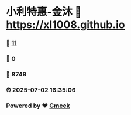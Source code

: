 # 小利特惠-金沐 :link: https://xl1008.github.io 
### :page_facing_up: [11](https://xl1008.github.io/tag.html) 
### :speech_balloon: 0 
### :hibiscus: 8749 
### :alarm_clock: 2025-07-02 16:35:06 
### Powered by :heart: [Gmeek](https://github.com/Meekdai/Gmeek)

